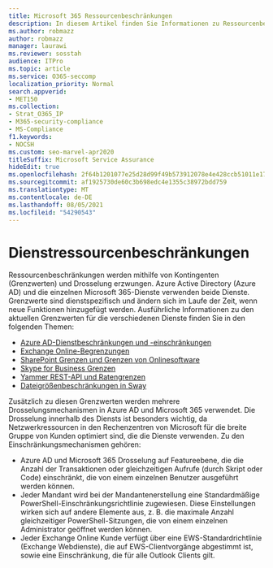 ```yaml
---
title: Microsoft 365 Ressourcenbeschränkungen
description: In diesem Artikel finden Sie Informationen zu Ressourcenbeschränkungen für die verschiedenen Anwendungen innerhalb Microsoft 365.
ms.author: robmazz
author: robmazz
manager: laurawi
ms.reviewer: sosstah
audience: ITPro
ms.topic: article
ms.service: O365-seccomp
localization_priority: Normal
search.appverid:
- MET150
ms.collection:
- Strat_O365_IP
- M365-security-compliance
- MS-Compliance
f1.keywords:
- NOCSH
ms.custom: seo-marvel-apr2020
titleSuffix: Microsoft Service Assurance
hideEdit: true
ms.openlocfilehash: 2f64b1201077e25d28d99f49b573912078e4e428ccb51011e17934b1440f75ac
ms.sourcegitcommit: af1925730de60c3b698edc4e1355c38972bdd759
ms.translationtype: MT
ms.contentlocale: de-DE
ms.lasthandoff: 08/05/2021
ms.locfileid: "54290543"
---
```

# <a name="service-resource-limits"></a>Dienstressourcenbeschränkungen

Ressourcenbeschränkungen werden mithilfe von Kontingenten (Grenzwerten) und Drosselung erzwungen. Azure Active Directory (Azure AD) und die einzelnen Microsoft 365-Dienste verwenden beide Dienste. Grenzwerte sind dienstspezifisch und ändern sich im Laufe der Zeit, wenn neue Funktionen hinzugefügt werden. Ausführliche Informationen zu den aktuellen Grenzwerten für die verschiedenen Dienste finden Sie in den folgenden Themen:

- [Azure AD-Dienstbeschränkungen und -einschränkungen](/azure/azure-resource-manager/management/azure-subscription-service-limits)
- [Exchange Online-Begrenzungen](/office365/servicedescriptions/exchange-online-service-description/exchange-online-limits)
- [SharePoint Grenzen und Grenzen von Onlinesoftware](https://support.office.com/article/SharePoint-Online-software-boundaries-and-limits-8F34FF47-B749-408B-ABC0-B605E1F6D498)
- [Skype for Business Grenzen](https://technet.microsoft.com/library/skype-for-business-online-limits.aspx)
- [Yammer REST-API und Ratengrenzen](https://developer.yammer.com/docs/rest-api-rate-limits)
- [Dateigrößenbeschränkungen in Sway](https://support.office.com/article/File-size-limits-in-Sway-4db21bc6-b42b-499f-9272-66e089db109f)

Zusätzlich zu diesen Grenzwerten werden mehrere Drosselungsmechanismen in Azure AD und Microsoft 365 verwendet. Die Drosselung innerhalb des Diensts ist besonders wichtig, da Netzwerkressourcen in den Rechenzentren von Microsoft für die breite Gruppe von Kunden optimiert sind, die die Dienste verwenden. Zu den Einschränkungsmechanismen gehören:

- Azure AD und Microsoft 365 Drosselung auf Featureebene, die die Anzahl der Transaktionen oder gleichzeitigen Aufrufe (durch Skript oder Code) einschränkt, die von einem einzelnen Benutzer ausgeführt werden können.
- Jeder Mandant wird bei der Mandantenerstellung eine Standardmäßige PowerShell-Einschränkungsrichtlinie zugewiesen. Diese Einstellungen wirken sich auf andere Elemente aus, z. B. die maximale Anzahl gleichzeitiger PowerShell-Sitzungen, die von einem einzelnen Administrator geöffnet werden können.
- Jeder Exchange Online Kunde verfügt über eine EWS-Standardrichtlinie (Exchange Webdienste), die auf EWS-Clientvorgänge abgestimmt ist, sowie eine Einschränkung, die für alle Outlook Clients gilt.
